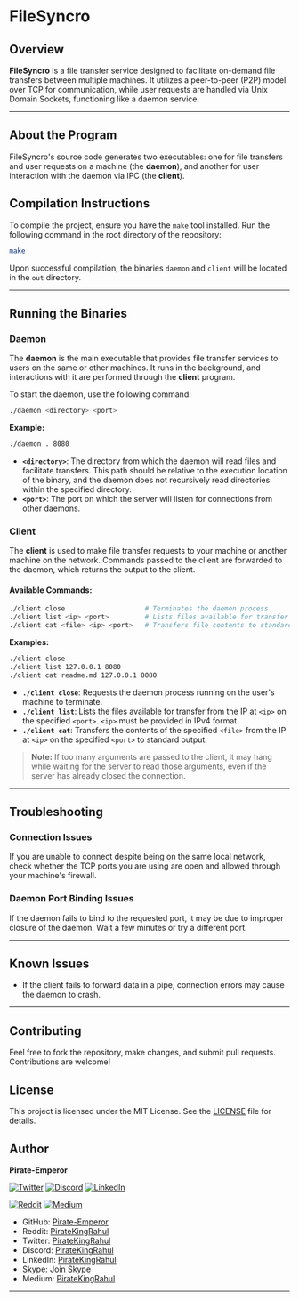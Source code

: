 # FileSyncro

## Overview

**FileSyncro** is a file transfer service designed to facilitate on-demand file transfers between multiple machines. It utilizes a peer-to-peer (P2P) model over TCP for communication, while user requests are handled via Unix Domain Sockets, functioning like a daemon service.

---

## About the Program

FileSyncro's source code generates two executables: one for file transfers and user requests on a machine (the **daemon**), and another for user interaction with the daemon via IPC (the **client**).

## Compilation Instructions

To compile the project, ensure you have the `make` tool installed. Run the following command in the root directory of the repository:

```bash
make
```

Upon successful compilation, the binaries `daemon` and `client` will be located in the `out` directory.

---

## Running the Binaries

### Daemon

The **daemon** is the main executable that provides file transfer services to users on the same or other machines. It runs in the background, and interactions with it are performed through the **client** program.

To start the daemon, use the following command:

```bash
./daemon <directory> <port>
```

**Example:**

```bash
./daemon . 8080
```

- **`<directory>`**: The directory from which the daemon will read files and facilitate transfers. This path should be relative to the execution location of the binary, and the daemon does not recursively read directories within the specified directory.
- **`<port>`**: The port on which the server will listen for connections from other daemons.

### Client

The **client** is used to make file transfer requests to your machine or another machine on the network. Commands passed to the client are forwarded to the daemon, which returns the output to the client.

#### Available Commands:

```bash
./client close                    # Terminates the daemon process
./client list <ip> <port>         # Lists files available for transfer
./client cat <file> <ip> <port>   # Transfers file contents to standard output
```

**Examples:**

```bash
./client close
./client list 127.0.0.1 8080
./client cat readme.md 127.0.0.1 8080
```

- **`./client close`**: Requests the daemon process running on the user's machine to terminate.
- **`./client list`**: Lists the files available for transfer from the IP at `<ip>` on the specified `<port>`. `<ip>` must be provided in IPv4 format.
- **`./client cat`**: Transfers the contents of the specified `<file>` from the IP at `<ip>` on the specified `<port>` to standard output.

> **Note:** If too many arguments are passed to the client, it may hang while waiting for the server to read those arguments, even if the server has already closed the connection.

---

## Troubleshooting

### Connection Issues

If you are unable to connect despite being on the same local network, check whether the TCP ports you are using are open and allowed through your machine's firewall.

### Daemon Port Binding Issues

If the daemon fails to bind to the requested port, it may be due to improper closure of the daemon. Wait a few minutes or try a different port.

---

## Known Issues

- If the client fails to forward data in a pipe, connection errors may cause the daemon to crash.

---

## Contributing

Feel free to fork the repository, make changes, and submit pull requests. Contributions are welcome!

## License

This project is licensed under the MIT License. See the [LICENSE](LICENSE) file for details.

## Author

**Pirate-Emperor**

[![Twitter](https://skillicons.dev/icons?i=twitter)](https://twitter.com/PirateKingRahul)
[![Discord](https://skillicons.dev/icons?i=discord)](https://discord.com/users/1200728704981143634)
[![LinkedIn](https://skillicons.dev/icons?i=linkedin)](https://www.linkedin.com/in/piratekingrahul)

[![Reddit](https://img.shields.io/badge/Reddit-FF5700?style=for-the-badge&logo=reddit&logoColor=white)](https://www.reddit.com/u/PirateKingRahul)
[![Medium](https://img.shields.io/badge/Medium-42404E?style=for-the-badge&logo=medium&logoColor=white)](https://medium.com/@piratekingrahul)

- GitHub: [Pirate-Emperor](https://github.com/Pirate-Emperor)
- Reddit: [PirateKingRahul](https://www.reddit.com/u/PirateKingRahul/)
- Twitter: [PirateKingRahul](https://twitter.com/PirateKingRahul)
- Discord: [PirateKingRahul](https://discord.com/users/1200728704981143634)
- LinkedIn: [PirateKingRahul](https://www.linkedin.com/in/piratekingrahul)
- Skype: [Join Skype](https://join.skype.com/invite/yfjOJG3wv9Ki)
- Medium: [PirateKingRahul](https://medium.com/@piratekingrahul)

---

